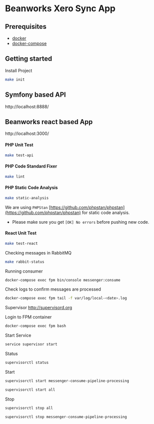 # Beanworks Xero Sync App

## Prerequisites

- [docker](https://docs.docker.com/install/)
- [docker-compose](https://docs.docker.com/compose/install/)

## Getting started

Install Project

```bash
make init
```

## Symfony based API
http://localhost:8888/

## Beanworks react based App
http://localhost:3000/

#### PHP Unit Test
```bash
make test-api
```

#### PHP Code Standard Fixer
```bash
make lint
```

#### PHP Static Code Analysis
```bash
make static-analysis
```
We are using `PHPStan` [https://github.com/phpstan/phpstan](https://github.com/phpstan/phpstan) for static code analysis.
* Please make sure you get `[OK] No errors` before pushing new code.
                                                                        
                                                                      
#### React Unit Test
```bash
make test-react
```

Checking messages in RabbitMQ

```bash
make rabbit-status
```

Running consumer
```bash
docker-compose exec fpm bin/console messenger:consume
```    

Check logs to confirm messages are processed
                                                                                                                     
```bash
docker-compose exec fpm tail -f var/log/local-<date>.log 
``` 
Supervisor
http://supervisord.org

Login to FPM container

```bash
docker-compose exec fpm bash
```

Start Service
```bash
service supervisor start
```

Status
```bash
supervisorctl status
```

Start
```bash
supervisorctl start messenger-consume-pipeline-processing
```

```bash
supervisorctl start all
```

Stop
```bash
supervisorctl stop all
```

```bash
supervisorctl stop messenger-consume-pipeline-processing
```
